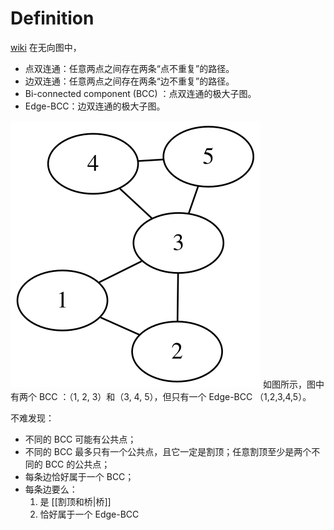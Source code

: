 # Definition
[wiki](https://en.wikipedia.org/wiki/Biconnected_component)
在无向图中，
- 点双连通：任意两点之间存在两条“点不重复”的路径。
- 边双连通：任意两点之间存在两条“边不重复”的路径。
- Bi-connected component (BCC) ：点双连通的极大子图。
- Edge-BCC：边双连通的极大子图。

![bcc_graph](bcc_graph.svg)
如图所示，图中有两个 BCC ：（1, 2, 3）和（3, 4, 5），但只有一个 Edge-BCC （1,2,3,4,5）。

不难发现：
- 不同的 BCC 可能有公共点；
- 不同的 BCC 最多只有一个公共点，且它一定是割顶；任意割顶至少是两个不同的 BCC 的公共点；
- 每条边恰好属于一个 BCC；
- 每条边要么：
	1. 是 [[割顶和桥|桥]] 
	2. 恰好属于一个 Edge-BCC
